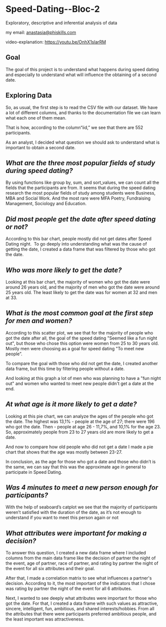 # Speed-Dating--Bloc-2
Exploratory, descriptive and inferential analysis of data

my email: anastasia@phiskills.com

video-explanation: https://youtu.be/OnhX1slarRM


## Goal

The goal of this project is to understand what happens during speed dating and especially to understand what will influence the obtaining of a second date.

## Exploring Data

So, as usual, the first step is to read the CSV file with our dataset. We have a lot of different columns, and thanks to the documentation file we can learn what each one of them mean. 

That is how, according to the column“iid,” we see that there are 552 participants.

As an analyst, I decided what question we should ask to understand what is important to obtain a second date.


## *What are the three most popular fields of study during speed dating?*


By using functions like group by, sum, and sort_values, we can count all the fields that the participants are from.  It seems that during the speed dating research the most popular fields of study among students were Business, MBA and Social Work. And the most rare were MFA Poetry, Fundraising Management, Sociology and Education.


## *Did most people get the date after speed dating or not?*

According to this bar chart, people mostly did not get dates after Speed Dating night. 
To go deeply into understanding what was the cause of getting the date, I created a data frame that was filtered by those who got the date.


## *Who was more likely to get the date?*

Looking at this bar chart, the majority of women who got the date were around 26 years old, and the majority of men who got the date were around 25 years old. The least likely to get the date was for women at 32 and men at 33.
 

## *What is the most common goal at the first step for men and women?*

According to this scatter plot, we see that for the majority of people who got the date after all, the goal of the speed dating "Seemed like a fun night out", but those who chose this option were women from 25 to 30 years old. Mostly men were choosing as a goal for speed dating "To meet new people”.

To compare the goal with those who did not get the date, I created another data frame, but this time by filtering people without a date.

And looking at this graph a lot of men who was planning to have a "fun night out" and women who wanted to meet new people didn't get a date at the end.


## *At what age is it more likely to get a date?*

Looking at this pie chart, we can analyze the ages of the people who got the date. The highest was 13,1% - people at the age of 27; there were 196 who got the date. Then - people at age 26 - 11,7%, and 10,1% for the age 23. So, approximately people from 23 to 27 years old are more likely to get a date.

And now to compare how old people who did not get a date I made a pie chart that shows that the age was mostly between 23-27.

In conclusion, as the age for those who got a date and those who didn’t is the same, we can say that this was the approximate age in general to participate in Speed Dating.


## *Was 4 minutes to meet a new person enough for participants?*

With the help of seaboard’s catplot we see that the majority of participants weren’t satisfied with the duration of the date, as it’s not enough to understand if you want to meet this person again or not


## *What attributes were important for making a decision?*

To answer this question, I created a new data frame where I included columns from the main data frame like the decision of partner the night of the event, age of partner, race of partner, and rating by partner the night of the event for all six attributes and their goal.

After that, I made a correlation matrix to see what influences a partner's decision. According to it, the most important of the indicators that I chose was rating by partner the night of the event for all 6 attributes.

Next, I wanted to see deeply what attributes were important for those who got the date. For that, I created a data frame with such values as attractive, sincere, intelligent, fun, ambitious, and shared interests/hobbies. From all the attributes that there were participants preferred ambitious people, and the least important was attractiveness.


